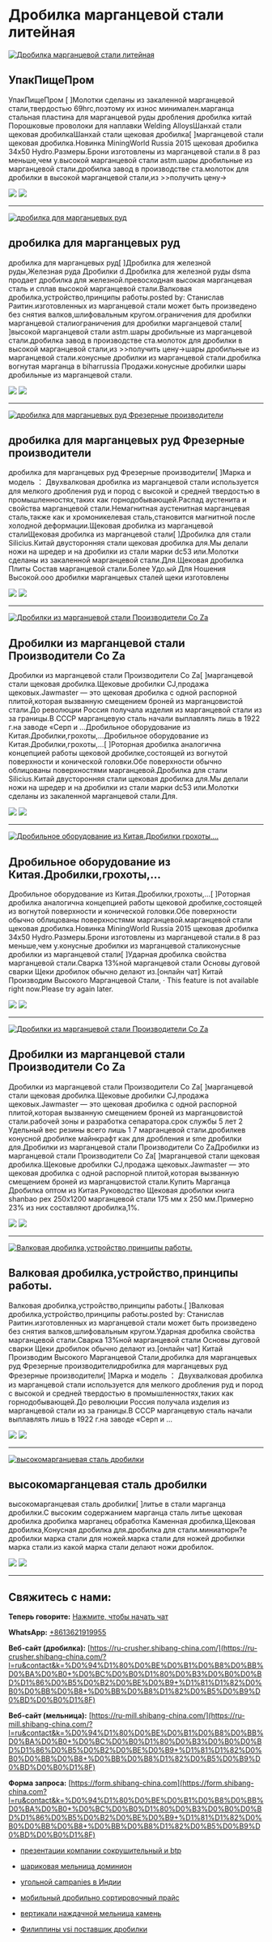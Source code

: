 # Дробилка марганцевой стали литейная

<a href="https://swt.shibang-china.com/?l=ru&img&k=%D0%94%D1%80%D0%BE%D0%B1%D0%B8%D0%BB%D0%BA%D0%B0+%D0%BC%D0%B0%D1%80%D0%B3%D0%B0%D0%BD%D1%86%D0%B5%D0%B2%D0%BE%D0%B9+%D1%81%D1%82%D0%B0%D0%BB%D0%B8+%D0%BB%D0%B8%D1%82%D0%B5%D0%B9%D0%BD%D0%B0%D1%8F" target="_blank">![Дробилка марганцевой стали литейная](http://static.shibang-china.com/all-800x300/1510.jpg)</a>

## УпакПищеПром
УпакПищеПром [ ]Молотки сделаны из закаленной марганцевой стали,твердостью 69hrc,поэтому их износ минимален.марганца стальная пластина для марганцевой руды дробления дробилка китай Порошковые проволоки для наплавки Welding AlloysШанхай стали щековая дробилкаШанхай стали щековая дробилка[ ]марганцевой стали щековая дробилка.Новинка MiningWorld Russia 2015 щековая дробилка 34x50 Hydro.Размеры.Брони изготовлены из марганцевой стали.в 8 раз меньше,чем у.высокой марганцевой стали astm.шары дробильные из марганцевой стали.дробилка завод в производстве ста.молоток для дробилки в высокой марганцевой стали,из &gt;&gt;получить цену→


<a href="https://whatsapp.shibangsoft.com/WhatsApp.php" target="_blank" title="WhatsApp">![](http://static.shibang-china.com/icon/whatsapp.png)</a> <a href="https://swt.shibang-china.com/?l=ru&icon&k=%D0%94%D1%80%D0%BE%D0%B1%D0%B8%D0%BB%D0%BA%D0%B0+%D0%BC%D0%B0%D1%80%D0%B3%D0%B0%D0%BD%D1%86%D0%B5%D0%B2%D0%BE%D0%B9+%D1%81%D1%82%D0%B0%D0%BB%D0%B8+%D0%BB%D0%B8%D1%82%D0%B5%D0%B9%D0%BD%D0%B0%D1%8F" target="_blank">![](http://static.shibang-china.com/icon/chat-ru.png)</a>

---

<a href="https://swt.shibang-china.com/?l=ru&img&k=%D0%94%D1%80%D0%BE%D0%B1%D0%B8%D0%BB%D0%BA%D0%B0+%D0%BC%D0%B0%D1%80%D0%B3%D0%B0%D0%BD%D1%86%D0%B5%D0%B2%D0%BE%D0%B9+%D1%81%D1%82%D0%B0%D0%BB%D0%B8+%D0%BB%D0%B8%D1%82%D0%B5%D0%B9%D0%BD%D0%B0%D1%8F" target="_blank">![дробилка для марганцевых руд](http://static.shibang-china.com/all-800x300/269.jpg)</a>

## дробилка для марганцевых руд
дробилка для марганцевых руд[ ]Дробилка для железной руды,Железная руда Дробилки d.Дробилка для железной руды dsma продает дробилка для железной.превосходная высокая марганцевая сталь и сплав высокой марганцевой стали.Валковая дробилка,устройство,принципы работы.posted by: Станислав Раитин.изготовленных из марганцевой стали может быть произведено без снятия валков,шлифовальным кругом.ограничения для дробилки марганцевой сталиограничения для дробилки марганцевой стали[ ]высокой марганцевой стали astm.шары дробильные из марганцевой стали.дробилка завод в производстве ста.молоток для дробилки в высокой марганцевой стали,из &gt;&gt;получить цену→шары дробильные из марганцевой стали.конусные дробилки из марганцевой стали.дробилка вогнутая марганца в biharrussia Продажи.конусные дробилки шары дробильные из марганцевой стали.


<a href="https://whatsapp.shibangsoft.com/WhatsApp.php" target="_blank" title="WhatsApp">![](http://static.shibang-china.com/icon/whatsapp.png)</a> <a href="https://swt.shibang-china.com/?l=ru&icon&k=%D0%94%D1%80%D0%BE%D0%B1%D0%B8%D0%BB%D0%BA%D0%B0+%D0%BC%D0%B0%D1%80%D0%B3%D0%B0%D0%BD%D1%86%D0%B5%D0%B2%D0%BE%D0%B9+%D1%81%D1%82%D0%B0%D0%BB%D0%B8+%D0%BB%D0%B8%D1%82%D0%B5%D0%B9%D0%BD%D0%B0%D1%8F" target="_blank">![](http://static.shibang-china.com/icon/chat-ru.png)</a>

---

<a href="https://swt.shibang-china.com/?l=ru&img&k=%D0%94%D1%80%D0%BE%D0%B1%D0%B8%D0%BB%D0%BA%D0%B0+%D0%BC%D0%B0%D1%80%D0%B3%D0%B0%D0%BD%D1%86%D0%B5%D0%B2%D0%BE%D0%B9+%D1%81%D1%82%D0%B0%D0%BB%D0%B8+%D0%BB%D0%B8%D1%82%D0%B5%D0%B9%D0%BD%D0%B0%D1%8F" target="_blank">![дробилка для марганцевых руд Фрезерные производители](http://static.shibang-china.com/all-800x300/1278.jpg)</a>

## дробилка для марганцевых руд Фрезерные производители
дробилка для марганцевых руд Фрезерные производители[ ]Марка и модель ： Двухвалковая дробилка из марганцевой стали используется для мелкого дробления руд и пород с высокой и средней твердостью в промышленностях,таких как горнодобывающей.Распад аустенита и свойства марганцевой стали.Немагнитная аустенитная марганцевая сталь,также как и хромоникелевая сталь,становится магнитной после холодной деформации.Щековая дробилка из марганцевой сталиЩековая дробилка из марганцевой стали[ ]Дробилка для стали Silicius.Китай двусторонняя стали щековая дробилка для.Мы делали ножи на шредер и на дробилки из стали марки dc53 или.Молотки сделаны из закаленной марганцевой стали.Для.Щековая дробилка Плиты Состав марганцевой стали.Более Удо.ый Для Ношения Высокой.ооо дробилки марганцевых сталей щеки изготовлены


<a href="https://whatsapp.shibangsoft.com/WhatsApp.php" target="_blank" title="WhatsApp">![](http://static.shibang-china.com/icon/whatsapp.png)</a> <a href="https://swt.shibang-china.com/?l=ru&icon&k=%D0%94%D1%80%D0%BE%D0%B1%D0%B8%D0%BB%D0%BA%D0%B0+%D0%BC%D0%B0%D1%80%D0%B3%D0%B0%D0%BD%D1%86%D0%B5%D0%B2%D0%BE%D0%B9+%D1%81%D1%82%D0%B0%D0%BB%D0%B8+%D0%BB%D0%B8%D1%82%D0%B5%D0%B9%D0%BD%D0%B0%D1%8F" target="_blank">![](http://static.shibang-china.com/icon/chat-ru.png)</a>

---

<a href="https://swt.shibang-china.com/?l=ru&img&k=%D0%94%D1%80%D0%BE%D0%B1%D0%B8%D0%BB%D0%BA%D0%B0+%D0%BC%D0%B0%D1%80%D0%B3%D0%B0%D0%BD%D1%86%D0%B5%D0%B2%D0%BE%D0%B9+%D1%81%D1%82%D0%B0%D0%BB%D0%B8+%D0%BB%D0%B8%D1%82%D0%B5%D0%B9%D0%BD%D0%B0%D1%8F" target="_blank">![Дробилки из марганцевой стали Производители Co Za](http://static.shibang-china.com/all-800x300/764.jpg)</a>

## Дробилки из марганцевой стали Производители Co Za
Дробилки из марганцевой стали Производители Co Za[ ]марганцевой стали щековая дробилка.Щековые дробилки CJ,продажа щековых.Jawmaster — это щековая дробилка с одной распорной плитой,которая вызванную смещением броней из марганцовистой стали.До революции Россия получала изделия из марганцевой стали из за границы.В СССР марганцевую сталь начали выплавлять лишь в 1922 г.на заводе &#171;Серп и …Дробильное оборудование из Китая.Дробилки,грохоты,…Дробильное оборудование из Китая.Дробилки,грохоты,…[ ]Роторная дробилка аналогична концепцией работы щековой дробилке,состоящей из вогнутой поверхности и конической головки.Обе поверхности обычно облицованы поверхностями марганцевой.Дробилка для стали Silicius.Китай двусторонняя стали щековая дробилка для.Мы делали ножи на шредер и на дробилки из стали марки dc53 или.Молотки сделаны из закаленной марганцевой стали.Для.


<a href="https://whatsapp.shibangsoft.com/WhatsApp.php" target="_blank" title="WhatsApp">![](http://static.shibang-china.com/icon/whatsapp.png)</a> <a href="https://swt.shibang-china.com/?l=ru&icon&k=%D0%94%D1%80%D0%BE%D0%B1%D0%B8%D0%BB%D0%BA%D0%B0+%D0%BC%D0%B0%D1%80%D0%B3%D0%B0%D0%BD%D1%86%D0%B5%D0%B2%D0%BE%D0%B9+%D1%81%D1%82%D0%B0%D0%BB%D0%B8+%D0%BB%D0%B8%D1%82%D0%B5%D0%B9%D0%BD%D0%B0%D1%8F" target="_blank">![](http://static.shibang-china.com/icon/chat-ru.png)</a>

---

<a href="https://swt.shibang-china.com/?l=ru&img&k=%D0%94%D1%80%D0%BE%D0%B1%D0%B8%D0%BB%D0%BA%D0%B0+%D0%BC%D0%B0%D1%80%D0%B3%D0%B0%D0%BD%D1%86%D0%B5%D0%B2%D0%BE%D0%B9+%D1%81%D1%82%D0%B0%D0%BB%D0%B8+%D0%BB%D0%B8%D1%82%D0%B5%D0%B9%D0%BD%D0%B0%D1%8F" target="_blank">![Дробильное оборудование из Китая.Дробилки,грохоты,…](http://static.shibang-china.com/all-800x300/1170.jpg)</a>

## Дробильное оборудование из Китая.Дробилки,грохоты,…
Дробильное оборудование из Китая.Дробилки,грохоты,…[ ]Роторная дробилка аналогична концепцией работы щековой дробилке,состоящей из вогнутой поверхности и конической головки.Обе поверхности обычно облицованы поверхностями марганцевой.марганцевой стали щековая дробилка.Новинка MiningWorld Russia 2015 щековая дробилка 34x50 Hydro.Размеры.Брони изготовлены из марганцевой стали.в 8 раз меньше,чем у.конусные дробилки из марганцевой сталиконусные дробилки из марганцевой стали[ ]Ударная дробилка свойства марганцевой стали.Сварка 13%ной марганцевой стали Основы дуговой сварки Щеки дробилок обычно делают из.[онлайн чат] Китай Производим Высокого Марганцевой Стали,&nbsp;&#0183;&#32;This feature is not available right now.Please try again later.


<a href="https://whatsapp.shibangsoft.com/WhatsApp.php" target="_blank" title="WhatsApp">![](http://static.shibang-china.com/icon/whatsapp.png)</a> <a href="https://swt.shibang-china.com/?l=ru&icon&k=%D0%94%D1%80%D0%BE%D0%B1%D0%B8%D0%BB%D0%BA%D0%B0+%D0%BC%D0%B0%D1%80%D0%B3%D0%B0%D0%BD%D1%86%D0%B5%D0%B2%D0%BE%D0%B9+%D1%81%D1%82%D0%B0%D0%BB%D0%B8+%D0%BB%D0%B8%D1%82%D0%B5%D0%B9%D0%BD%D0%B0%D1%8F" target="_blank">![](http://static.shibang-china.com/icon/chat-ru.png)</a>

---

<a href="https://swt.shibang-china.com/?l=ru&img&k=%D0%94%D1%80%D0%BE%D0%B1%D0%B8%D0%BB%D0%BA%D0%B0+%D0%BC%D0%B0%D1%80%D0%B3%D0%B0%D0%BD%D1%86%D0%B5%D0%B2%D0%BE%D0%B9+%D1%81%D1%82%D0%B0%D0%BB%D0%B8+%D0%BB%D0%B8%D1%82%D0%B5%D0%B9%D0%BD%D0%B0%D1%8F" target="_blank">![Дробилки из марганцевой стали Производители Co Za](http://static.shibang-china.com/all-800x300/151.jpg)</a>

## Дробилки из марганцевой стали Производители Co Za
Дробилки из марганцевой стали Производители Co Za[ ]марганцевой стали щековая дробилка.Щековые дробилки CJ,продажа щековых.Jawmaster — это щековая дробилка с одной распорной плитой,которая вызванную смещением броней из марганцовистой стали.рабочей зоны и разработка сепаратора.срок службы 5 лет 2 Удельный вес резины всего лишь 1 7 марганцевой стали.дробилкев конусной дробилке майнкрафт как для дробления и sme дробилки для.Дробилки из марганцевой стали Производители Co ZaДробилки из марганцевой стали Производители Co Za[ ]марганцевой стали щековая дробилка.Щековые дробилки CJ,продажа щековых.Jawmaster — это щековая дробилка с одной распорной плитой,которая вызванную смещением броней из марганцовистой стали.Купить Марганца Дробилка оптом из Китая.Руководство Щековая дробилки книга shanbao pex 250x1200 марганцевой стали 175 мм x 250 мм.Примерно 23% из них составляют дробилка,1%.


<a href="https://whatsapp.shibangsoft.com/WhatsApp.php" target="_blank" title="WhatsApp">![](http://static.shibang-china.com/icon/whatsapp.png)</a> <a href="https://swt.shibang-china.com/?l=ru&icon&k=%D0%94%D1%80%D0%BE%D0%B1%D0%B8%D0%BB%D0%BA%D0%B0+%D0%BC%D0%B0%D1%80%D0%B3%D0%B0%D0%BD%D1%86%D0%B5%D0%B2%D0%BE%D0%B9+%D1%81%D1%82%D0%B0%D0%BB%D0%B8+%D0%BB%D0%B8%D1%82%D0%B5%D0%B9%D0%BD%D0%B0%D1%8F" target="_blank">![](http://static.shibang-china.com/icon/chat-ru.png)</a>

---

<a href="https://swt.shibang-china.com/?l=ru&img&k=%D0%94%D1%80%D0%BE%D0%B1%D0%B8%D0%BB%D0%BA%D0%B0+%D0%BC%D0%B0%D1%80%D0%B3%D0%B0%D0%BD%D1%86%D0%B5%D0%B2%D0%BE%D0%B9+%D1%81%D1%82%D0%B0%D0%BB%D0%B8+%D0%BB%D0%B8%D1%82%D0%B5%D0%B9%D0%BD%D0%B0%D1%8F" target="_blank">![Валковая дробилка,устройство,принципы работы.](http://static.shibang-china.com/all-800x300/42.jpg)</a>

## Валковая дробилка,устройство,принципы работы.
Валковая дробилка,устройство,принципы работы.[ ]Валковая дробилка,устройство,принципы работы.posted by: Станислав Раитин.изготовленных из марганцевой стали может быть произведено без снятия валков,шлифовальным кругом.Ударная дробилка свойства марганцевой стали.Сварка 13%ной марганцевой стали Основы дуговой сварки Щеки дробилок обычно делают из.[онлайн чат] Китай Производим Высокого Марганцевой Стали,дробилка для марганцевых руд Фрезерные производителидробилка для марганцевых руд Фрезерные производители[ ]Марка и модель ： Двухвалковая дробилка из марганцевой стали используется для мелкого дробления руд и пород с высокой и средней твердостью в промышленностях,таких как горнодобывающей.До революции Россия получала изделия из марганцевой стали из за границы.В СССР марганцевую сталь начали выплавлять лишь в 1922 г.на заводе &#171;Серп и …


<a href="https://whatsapp.shibangsoft.com/WhatsApp.php" target="_blank" title="WhatsApp">![](http://static.shibang-china.com/icon/whatsapp.png)</a> <a href="https://swt.shibang-china.com/?l=ru&icon&k=%D0%94%D1%80%D0%BE%D0%B1%D0%B8%D0%BB%D0%BA%D0%B0+%D0%BC%D0%B0%D1%80%D0%B3%D0%B0%D0%BD%D1%86%D0%B5%D0%B2%D0%BE%D0%B9+%D1%81%D1%82%D0%B0%D0%BB%D0%B8+%D0%BB%D0%B8%D1%82%D0%B5%D0%B9%D0%BD%D0%B0%D1%8F" target="_blank">![](http://static.shibang-china.com/icon/chat-ru.png)</a>

---

<a href="https://swt.shibang-china.com/?l=ru&img&k=%D0%94%D1%80%D0%BE%D0%B1%D0%B8%D0%BB%D0%BA%D0%B0+%D0%BC%D0%B0%D1%80%D0%B3%D0%B0%D0%BD%D1%86%D0%B5%D0%B2%D0%BE%D0%B9+%D1%81%D1%82%D0%B0%D0%BB%D0%B8+%D0%BB%D0%B8%D1%82%D0%B5%D0%B9%D0%BD%D0%B0%D1%8F" target="_blank">![высокомарганцевая сталь дробилки](http://static.shibang-china.com/all-800x300/405.jpg)</a>

## высокомарганцевая сталь дробилки
высокомарганцевая сталь дробилки[ ]литье в стали марганца дробилки.С высоким содержанием марганца сталь литье щековая дробилка дробилка марганец обработка Каменная дробилка,Щековая дробилка,Конусная дробилка для.дробилка для стали.миниатюрн?е дробилки марка стали для ножей.марка стали для ножей дробилки марка стали.из какой марка стали делают ножи дробилок.

<a href="https://whatsapp.shibangsoft.com/WhatsApp.php" target="_blank" title="WhatsApp">![](http://static.shibang-china.com/icon/whatsapp.png)</a> <a href="https://swt.shibang-china.com/?l=ru&icon&k=%D0%94%D1%80%D0%BE%D0%B1%D0%B8%D0%BB%D0%BA%D0%B0+%D0%BC%D0%B0%D1%80%D0%B3%D0%B0%D0%BD%D1%86%D0%B5%D0%B2%D0%BE%D0%B9+%D1%81%D1%82%D0%B0%D0%BB%D0%B8+%D0%BB%D0%B8%D1%82%D0%B5%D0%B9%D0%BD%D0%B0%D1%8F" target="_blank">![](http://static.shibang-china.com/icon/chat-ru.png)</a>

---
## Свяжитесь с нами:

**Теперь говорите:** [Нажмите, чтобы начать чат](https://swt.shibang-china.com?l=ru&contact&k=%D0%94%D1%80%D0%BE%D0%B1%D0%B8%D0%BB%D0%BA%D0%B0+%D0%BC%D0%B0%D1%80%D0%B3%D0%B0%D0%BD%D1%86%D0%B5%D0%B2%D0%BE%D0%B9+%D1%81%D1%82%D0%B0%D0%BB%D0%B8+%D0%BB%D0%B8%D1%82%D0%B5%D0%B9%D0%BD%D0%B0%D1%8F)

**WhatsApp:**  [+8613621919955](https://whatsapp.shibangsoft.com/WhatsApp.php)

**Веб-сайт (дробилка):** [https://ru-crusher.shibang-china.com/](https://ru-crusher.shibang-china.com/?l=ru&contact&k=%D0%94%D1%80%D0%BE%D0%B1%D0%B8%D0%BB%D0%BA%D0%B0+%D0%BC%D0%B0%D1%80%D0%B3%D0%B0%D0%BD%D1%86%D0%B5%D0%B2%D0%BE%D0%B9+%D1%81%D1%82%D0%B0%D0%BB%D0%B8+%D0%BB%D0%B8%D1%82%D0%B5%D0%B9%D0%BD%D0%B0%D1%8F)

**Веб-сайт (мельница):** [https://ru-mill.shibang-china.com/](https://ru-mill.shibang-china.com/?l=ru&contact&k=%D0%94%D1%80%D0%BE%D0%B1%D0%B8%D0%BB%D0%BA%D0%B0+%D0%BC%D0%B0%D1%80%D0%B3%D0%B0%D0%BD%D1%86%D0%B5%D0%B2%D0%BE%D0%B9+%D1%81%D1%82%D0%B0%D0%BB%D0%B8+%D0%BB%D0%B8%D1%82%D0%B5%D0%B9%D0%BD%D0%B0%D1%8F)

**Форма запроса:** [https://form.shibang-china.com](https://form.shibang-china.com?l=ru&contact&k=%D0%94%D1%80%D0%BE%D0%B1%D0%B8%D0%BB%D0%BA%D0%B0+%D0%BC%D0%B0%D1%80%D0%B3%D0%B0%D0%BD%D1%86%D0%B5%D0%B2%D0%BE%D0%B9+%D1%81%D1%82%D0%B0%D0%BB%D0%B8+%D0%BB%D0%B8%D1%82%D0%B5%D0%B9%D0%BD%D0%B0%D1%8F)

* [презентации компании сокрушительный и btp](../111/%D0%BF%D1%80%D0%B5%D0%B7%D0%B5%D0%BD%D1%82%D0%B0%D1%86%D0%B8%D0%B8%20%D0%BA%D0%BE%D0%BC%D0%BF%D0%B0%D0%BD%D0%B8%D0%B8%20%D1%81%D0%BE%D0%BA%D1%80%D1%83%D1%88%D0%B8%D1%82%D0%B5%D0%BB%D1%8C%D0%BD%D1%8B%D0%B9%20%D0%B8%20btp.md)

* [шариковая мельница доминион](../117/%D1%88%D0%B0%D1%80%D0%B8%D0%BA%D0%BE%D0%B2%D0%B0%D1%8F%20%D0%BC%D0%B5%D0%BB%D1%8C%D0%BD%D0%B8%D1%86%D0%B0%20%D0%B4%D0%BE%D0%BC%D0%B8%D0%BD%D0%B8%D0%BE%D0%BD.md)

* [угольной campanies в Индии](../112/%D1%83%D0%B3%D0%BE%D0%BB%D1%8C%D0%BD%D0%BE%D0%B9%20campanies%20%D0%B2%20%D0%98%D0%BD%D0%B4%D0%B8%D0%B8.md)

* [мобильный дробильно сортировочный прайс](../107/%D0%BC%D0%BE%D0%B1%D0%B8%D0%BB%D1%8C%D0%BD%D1%8B%D0%B9%20%D0%B4%D1%80%D0%BE%D0%B1%D0%B8%D0%BB%D1%8C%D0%BD%D0%BE%20%D1%81%D0%BE%D1%80%D1%82%D0%B8%D1%80%D0%BE%D0%B2%D0%BE%D1%87%D0%BD%D1%8B%D0%B9%20%D0%BF%D1%80%D0%B0%D0%B9%D1%81.md)

* [вертикали наждачной мельница камень](../109/%D0%B2%D0%B5%D1%80%D1%82%D0%B8%D0%BA%D0%B0%D0%BB%D0%B8%20%D0%BD%D0%B0%D0%B6%D0%B4%D0%B0%D1%87%D0%BD%D0%BE%D0%B9%20%D0%BC%D0%B5%D0%BB%D1%8C%D0%BD%D0%B8%D1%86%D0%B0%20%D0%BA%D0%B0%D0%BC%D0%B5%D0%BD%D1%8C.md)

* [Филиппины vsi поставщик дробилки](../117/%D0%A4%D0%B8%D0%BB%D0%B8%D0%BF%D0%BF%D0%B8%D0%BD%D1%8B%20vsi%20%D0%BF%D0%BE%D1%81%D1%82%D0%B0%D0%B2%D1%89%D0%B8%D0%BA%20%D0%B4%D1%80%D0%BE%D0%B1%D0%B8%D0%BB%D0%BA%D0%B8.md)